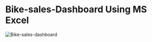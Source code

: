 # Bike-sales-Dashboard Using MS Excel
![Bike-sales-dashboard](https://github.com/user-attachments/assets/302fb442-6b6b-49bb-931b-bc538b4e1b81)
